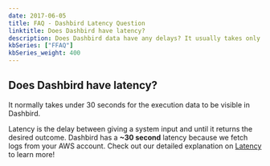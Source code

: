 ```yaml
---
date: 2017-06-05
title: FAQ - Dashbird Latency Question
linktitle: Does Dashbird have latency?
description: Does Dashbird data have any delays? It usually takes only 1-2 minutes to see your execution data.
kbSeries: ["FFAQ"]
kbSeries_weight: 400
---
```


<h2>
  <span class="h2 underlined bold">
    Does Dashbird have latency?
  </span>
</h2>
It normally takes under 30 seconds for the execution data to be visible in Dashbird.

Latency is the delay between giving a system input and until it returns the desired outcome. Dashbird has a **~30 second** latency because we fetch logs from your AWS account. Check out our detailed explanation on [Latency](/docs/learn/latency/) to learn more!

<!-- - explain what latency is
- explain what is the latency with Dashbird
- why does Dashbird have latency
- link to `/docs/learn/latency` -->
